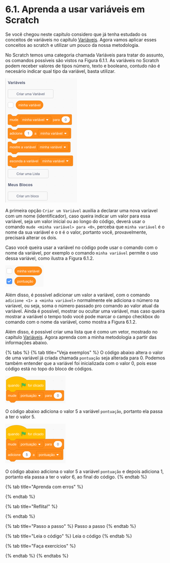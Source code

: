 # 6.1. Aprenda a usar variáveis em Scratch

Se você chegou neste capítulo considero que já tenha estudado os conceitos de variáveis no capítulo [Variáveis](../conceitos-de-programacao/variaveis.md). Agora vamos aplicar esses conceitos ao scratch e utilizar um pouco da nossa metodologia.

No Scratch temos uma categoria chamada Variáveis para tratar do assunto, os comandos possíveis são vistos na Figura 6.1.1. As variáveis no Scratch podem receber valores de tipos número, texto e booleano, contudo não é necesário indicar qual tipo da variável, basta utilizar.

![Figura 6.1.1. Blocos de comandos para uso de vari&#xE1;veis em Scratch.](../.gitbook/assets/image%20%2811%29.png)

A primeira opção `Criar um Variável` auxilia a declarar uma nova varíavel com um nome \(identificador\), caso queira indicar um valor para essa variável, seja um valor inicial ou ao longo do código, deverá usar o comando `mude <minha variável> para <0>`, perceba que `minha variável` é o nome da sua variável e o `0` é o valor, portanto você, provavelmente, precisará alterar os dois.

Caso você queira usar a variável no código pode usar o comando com o nome da variável, por exemplo o comando `minha variável` permite o uso dessa variável, como ilustra a Figura 6.1.2.

![Figura 6.1.2. Comandos para usar o valor de uma vari&#xE1;vel no c&#xF3;digo ou exibir na tela \(palco\).](../.gitbook/assets/image%20%289%29.png)

Além disso, é possível adicionar um valor a variável, com o comando `adicione <1> a <minha variável>` normalmente ele adiciona o número na varíavel, ou seja, soma o número passado pro comando ao valor atual da variável. Ainda é possível, mostrar ou ocultar uma variável, mas caso queira mostrar a variável o tempo todo você pode marcar o campo checkbox do comando com o nome da variável, como mostra a Figura 6.1.2.

Além disso, é possível criar uma lista que é como um vetor, mostrado no capítulo [Variáveis](../conceitos-de-programacao/variaveis.md). Agora aprenda com a minha metodologia a partir das informações abaixo.

{% tabs %}
{% tab title="Veja exemplos" %}
O código abaixo altera o valor de uma variável já criada chamada `pontuação` seja alterada para 0. Podemos também entender que a variável foi inicializada com o valor 0, pois esse código está no topo do bloco de códigos.

![](../.gitbook/assets/image%20%285%29.png)

O código abaixo adiciona o valor 5 a variável `pontuação`, portanto ela passa a ter o valor 5.

![](../.gitbook/assets/image%20%286%29.png)

O código abaixo adiciona o valor 5 a variável `pontuação` e depois adiciona 1, portanto ela passa a ter o valor 6, ao final do código.
{% endtab %}

{% tab title="Aprenda com erros" %}

{% endtab %}

{% tab title="Reflita!" %}

{% endtab %}

{% tab title="Passo a passo" %}
Passo a passo
{% endtab %}

{% tab title="Leia o código" %}
Leia o código
{% endtab %}

{% tab title="Faça exercícios" %}

{% endtab %}
{% endtabs %}










